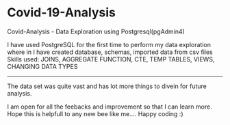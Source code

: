 # Covid-19-Analysis
Covid-Analysis - Data Exploration using Postgresql(pgAdmin4)

I have used PostgreSQL for the first time to perform my data exploration where in I have created database, schemas, imported data from csv files
Skills used: JOINS, AGGREGATE FUNCTION, CTE, TEMP TABLES, VIEWS, CHANGING DATA TYPES

-----------------------------------------------------------------

The data set was quite vast and has lot more things to divein for future analysis. 

I am open for all the feebacks and improvement so that I can learn more. Hope this is helpfull to any new bee like me....
Happy coding :)
